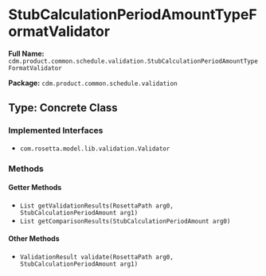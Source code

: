 # StubCalculationPeriodAmountTypeFormatValidator

**Full Name:** `cdm.product.common.schedule.validation.StubCalculationPeriodAmountTypeFormatValidator`

**Package:** `cdm.product.common.schedule.validation`

## Type: Concrete Class

### Implemented Interfaces

- `com.rosetta.model.lib.validation.Validator`

### Methods

#### Getter Methods

- `List getValidationResults(RosettaPath arg0, StubCalculationPeriodAmount arg1)`
- `List getComparisonResults(StubCalculationPeriodAmount arg0)`

#### Other Methods

- `ValidationResult validate(RosettaPath arg0, StubCalculationPeriodAmount arg1)`

